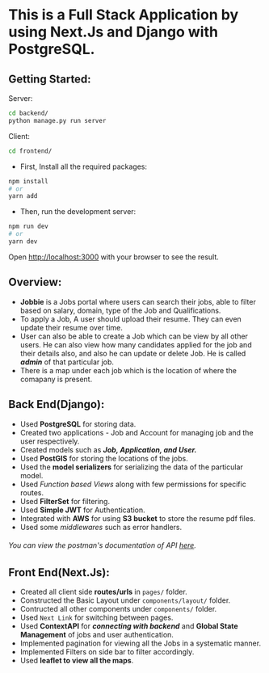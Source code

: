 # This is a Full Stack Application by using Next.Js and Django with PostgreSQL.

## Getting Started:
Server:
```bash 
cd backend/
python manage.py run server
```
Client:
```bash
cd frontend/
```
- First, Install all the required packages:
```bash
npm install
# or
yarn add
```

- Then, run the development server:
```bash
npm run dev
# or
yarn dev
```

Open [http://localhost:3000](http://localhost:3000) with your browser to see the result.

## Overview:
- **Jobbie** is a Jobs portal where users can search their jobs, able to filter based on salary, domain, type of the Job and Qualifications.
- To apply a Job, A user should upload their resume. They can even update their resume over time.
- User can also be able to create a Job which can be view by all other users. He can also view how many candidates applied for the job and their details also, and also he can update or delete Job. He is called ***admin*** of that particular job.
- There is a map under each job which is the location of where the comapany is present.

## Back End(Django):
- Used **PostgreSQL** for storing data.
- Created two applications - Job and Account for managing job and the user respectively.
- Created models such as ***Job, Application, and User.***
- Used **PostGIS** for storing the locations of the jobs.
- Used the **model serializers** for serializing the data of the particular model.
- Used *Function based Views* along with few permissions for specific routes.
- Used **FilterSet** for filtering.
- Used **Simple JWT** for Authentication.
- Integrated with **AWS** for using **S3 bucket** to store the resume pdf files.
- Used some *middlewares* such as error handlers.
###### You can view the postman's documentation of API [here](https://documenter.getpostman.com/view/21503860/2s8Z73yAyV).

## Front End(Next.Js):
- Created all client side **routes/urls** in `pages/` folder.
- Constructed the Basic Layout under `components/layout/` folder.
- Contructed all other components under `components/` folder.
- Used `Next Link` for switching between pages.
- Used **ContextAPI** for ***connecting with backend*** and **Global State Management** of jobs and user authentication.
- Implemented pagination for viewing all the Jobs in a systematic manner.
- Implemented Filters on side bar to filter accordingly.
- Used **leaflet to view all the maps**.
